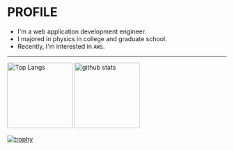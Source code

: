 # PROFILE
- I'm a web application development engineer.
- I majored in physics in college and graduate school.
- Recently, I'm interested in `AWS`.

---
<p align="left"> 
  <img alt="Top Langs" height="150px" src="https://github-readme-stats.vercel.app/api/top-langs/?username=shota-aws&layout=compact&count_private=true&show_icons=true&theme=onedark" />
  <img alt="github stats" height="150px" src="https://github-readme-stats.vercel.app/api?username=shota-aws&count_private=true&show_icons=true&show_icons=true&theme=onedark" />
</p>

[![trophy](https://github-profile-trophy.vercel.app/?username=shota-aws&theme=onedark&column=7
)](https://github.com/ryo-ma/github-profile-trophy)
